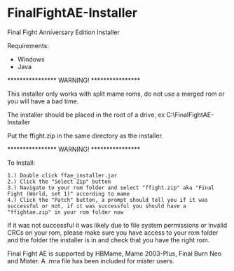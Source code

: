 # FinalFightAE-Installer
Final Fight Anniversary Edition Installer

Requirements:

 * Windows
 * Java

**************** WARNING! **************** 

This installer only works with split mame roms, do not use a merged rom or you will have a bad time.

The installer should be placed in the root of a drive, ex C:\FinalFightAE-Installer

Put the ffight.zip in the same directory as the installer.

**************** WARNING! **************** 

To Install:

	1.) Double click ffae_installer.jar
	2.) Click the "Select Zip" button
	3.) Navigate to your rom folder and select "ffight.zip" aka "Final Fight (World, set 1)" according to mame
	4.) Click the "Patch" button, a prompt should tell you if it was successful or not, if it was successful you should have a "ffightae.zip" in your rom folder now

If it was not successful it was likely due to file system permissions or invalid CRCs on your rom, please make sure you have access to your rom folder and the folder the installer is in and check that you have the right rom.

Final Fight AE is supported by HBMame, Mame 2003-Plus, Final Burn Neo and Mister.  A .mra file has been included for mister users.
